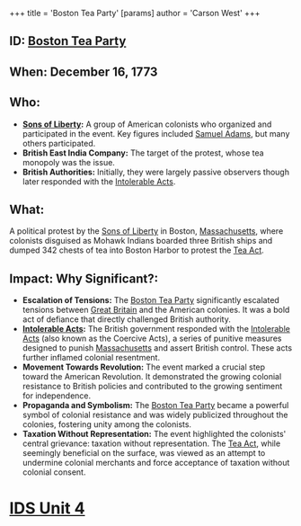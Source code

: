 +++
 title = 'Boston Tea Party'
[params]
	author = 'Carson West'
+++
## ID: [Boston Tea Party](./../boston-tea-party/) 
## When: December 16, 1773

## Who:
* **[Sons of Liberty](./../sons-of-liberty/):**  A group of American colonists who organized and participated in the event.  Key figures included [Samuel Adams](./../samuel-adams/), but many others participated.
* **British East India Company:** The target of the protest, whose tea monopoly was the issue.
* **British Authorities:**  Initially, they were largely passive observers though later responded with the [Intolerable Acts](./../intolerable-acts/).


## What:
A political protest by the [Sons of Liberty](./../sons-of-liberty/) in Boston, [Massachusetts](./../massachusetts/), where colonists disguised as Mohawk Indians boarded three British ships and dumped 342 chests of tea into Boston Harbor to protest the [Tea Act](./../tea-act/).

## Impact: Why Significant?:
* **Escalation of Tensions:** The [Boston Tea Party](./../boston-tea-party/) significantly escalated tensions between [Great Britain](./../great-britain/) and the American colonies. It was a bold act of defiance that directly challenged British authority.
* **[Intolerable Acts](./../intolerable-acts/):** The British government responded with the [Intolerable Acts](./../intolerable-acts/) (also known as the Coercive Acts), a series of punitive measures designed to punish [Massachusetts](./../massachusetts/) and assert British control.  These acts further inflamed colonial resentment.
* **Movement Towards Revolution:** The event marked a crucial step toward the American Revolution. It demonstrated the growing colonial resistance to British policies and contributed to the growing sentiment for independence.
* **Propaganda and Symbolism:** The [Boston Tea Party](./../boston-tea-party/) became a powerful symbol of colonial resistance and was widely publicized throughout the colonies, fostering unity among the colonists.
* **Taxation Without Representation:** The event highlighted the colonists' central grievance: taxation without representation. The [Tea Act](./../tea-act/), while seemingly beneficial on the surface, was viewed as an attempt to undermine colonial merchants and force acceptance of taxation without colonial consent.


# [IDS Unit 4](./../ids-unit-4/)
